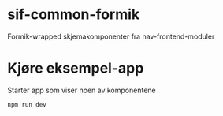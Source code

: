 # sif-common-formik

Formik-wrapped skjemakomponenter fra nav-frontend-moduler

# Kjøre eksempel-app

Starter app som viser noen av komponentene

```
npm run dev
```
